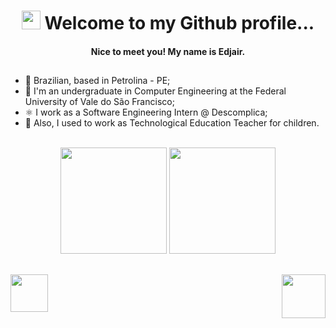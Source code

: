 # <div align="center"><img src="https://raw.githubusercontent.com/gist/theAdityaNVS/f5b585d1082da2dffffea32434f37956/raw/7f9552d0a179b4f84059259fa878199e369b069c/GitHub-logo.gif" width="30px"> Welcome to my Github profile...</div>
#### <div align="center"> Nice to meet you! My name is Edjair. </div>
## 
- 🏡 Brazilian, based in Petrolina - PE;
- 📕 I'm an undergraduate in Computer Engineering at the Federal University of Vale do São Francisco; 
- ⚛️ I work as a Software Engineering Intern @ Descomplica;
- 🤖 Also, I used to work as Technological Education Teacher for children. 
<br>
<div align="center">
    <img height="170em" src="https://github-readme-stats.vercel.app/api?username=edjairaguiar&show_icons=true&theme=highcontrast&include_all_commits=true&count_private=true" />
    <img height="170em" src="https://github-readme-stats.vercel.app/api/top-langs/?username=edjairaguiar&layout=compact&langs_count=6&theme=highcontrast" />
</div>

##

<div>
  <img alight="left" height="60px" src = "https://cdn.imp-multimedia.com/2npvblmhp4e88sc80k.png" />
  <img align="right" height="70px" src = "https://64.media.tumblr.com/1e3be401614270e4cbe7e4830c22aed9/482c5ff5dceffcb4-fd/s2048x3072/8c8bbafc284b24eabf2e95099a89898ca7ebdd66.gif" /> 
</div>
